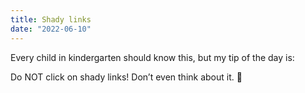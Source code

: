 ```yaml
---
title: Shady links
date: "2022-06-10"
---
```


Every child in kindergarten should know this, but my tip of the day is:

Do NOT click on shady links! Don’t even think about it. 🚫

